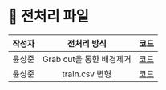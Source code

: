 # 📌 전처리 파일
|  작성자   | 전처리 방식 | 코드 |
| :------: | :--------: | :--- | 
|  윤상준   |  Grab cut을 통한 배경제거 | [코드](https://github.com/boostcampaitech4cv3/level1_imageclassification_cv-level1-cv-20/blob/main/Preprocessing/GrabCut_Background_Preprocessing.ipynb)     |      
|  윤상준   |  train.csv 변형 | [코드](https://github.com/boostcampaitech4cv3/level1_imageclassification_cv-level1-cv-20/blob/main/Preprocessing/train_converter.ipynb)     |     
